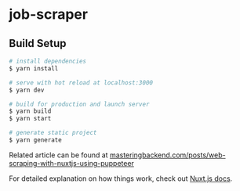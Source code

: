 # job-scraper


## Build Setup

```bash
# install dependencies
$ yarn install

# serve with hot reload at localhost:3000
$ yarn dev

# build for production and launch server
$ yarn build
$ yarn start

# generate static project
$ yarn generate
```
Related article can be found at [masteringbackend.com/posts/web-scraping-with-nuxtjs-using-puppeteer](https://masteringbackend.com/posts/web-scraping-with-nuxtjs-using-puppeteer/)

For detailed explanation on how things work, check out [Nuxt.js docs](https://nuxtjs.org).
